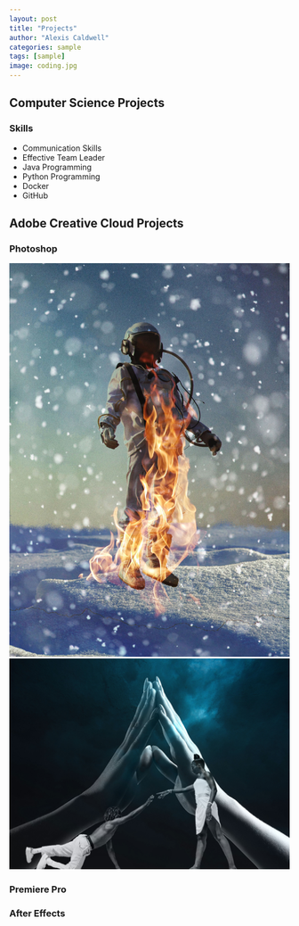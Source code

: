 ```yaml
---
layout: post
title: "Projects"
author: "Alexis Caldwell"
categories: sample
tags: [sample]
image: coding.jpg
---
```

## Computer Science Projects

### Skills

+ Communication Skills
+ Effective Team Leader
+ Java Programming
+ Python Programming
+ Docker
+ GitHub

## Adobe Creative Cloud Projects

### Photoshop
![Astronaut](AstroOnFire.jpg)
![Collage](FinishedCollage.jpg)
### Premiere Pro

### After Effects
